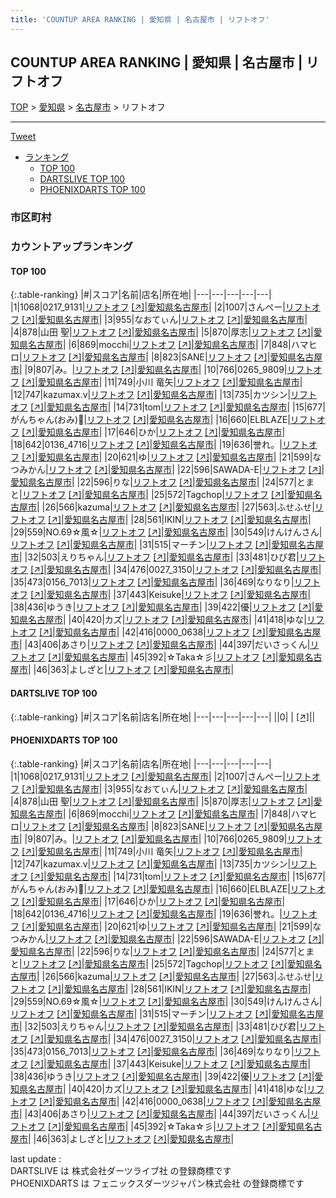 ```yaml
---
title: 'COUNTUP AREA RANKING | 愛知県 | 名古屋市 | リフトオフ'
---
```

## COUNTUP AREA RANKING | 愛知県 | 名古屋市 | リフトオフ

[TOP](/darts/rank/) > [愛知県](/darts/rank/愛知県/) > [名古屋市](/darts/rank/愛知県/名古屋市/) > リフトオフ

___

<a href="https://twitter.com/share?ref_src=twsrc%5Etfw" data-text="COUNTUP AREA RANKING | 愛知県名古屋市リフトオフ" class="twitter-share-button" data-hashtags="DARTSLIVE,PHOENIXDARTS,darts,ダーツ" data-show-count="false">Tweet</a>

* [ランキング](#カウントアップランキング)
    * [TOP 100](#top-100)
    * [DARTSLIVE TOP 100](#dartslive-top-100)
    * [PHOENIXDARTS TOP 100](#phoenixdarts-top-100)

### 市区町村

<ul>

</ul>

### カウントアップランキング

#### TOP 100



{:.table-ranking}
|#|スコア|名前|店名|所在地|
|---|---|---|---|---|
|1|1068|<span class="rank-name-pd">0217_9131</span>|<a href="/darts/rank/shops/92267.html">リフトオフ</a> <a href="https://vs.phoenixdarts.com/jp/shop/shopDetailInfo/s_92267?s_seq=92267">[↗]</a>|<a href="/darts/rank/愛知県/名古屋市">愛知県名古屋市</a>|
|2|1007|<span class="rank-name-pd">さんぺー</span>|<a href="/darts/rank/shops/92267.html">リフトオフ</a> <a href="https://vs.phoenixdarts.com/jp/shop/shopDetailInfo/s_92267?s_seq=92267">[↗]</a>|<a href="/darts/rank/愛知県/名古屋市">愛知県名古屋市</a>|
|3|955|<span class="rank-name-pd">なおてぃん</span>|<a href="/darts/rank/shops/92267.html">リフトオフ</a> <a href="https://vs.phoenixdarts.com/jp/shop/shopDetailInfo/s_92267?s_seq=92267">[↗]</a>|<a href="/darts/rank/愛知県/名古屋市">愛知県名古屋市</a>|
|4|878|<span class="rank-name-pd"><span class="pro-icon-pd"></span>山田 聖</span>|<a href="/darts/rank/shops/92267.html">リフトオフ</a> <a href="https://vs.phoenixdarts.com/jp/shop/shopDetailInfo/s_92267?s_seq=92267">[↗]</a>|<a href="/darts/rank/愛知県/名古屋市">愛知県名古屋市</a>|
|5|870|<span class="rank-name-pd">厚志</span>|<a href="/darts/rank/shops/92267.html">リフトオフ</a> <a href="https://vs.phoenixdarts.com/jp/shop/shopDetailInfo/s_92267?s_seq=92267">[↗]</a>|<a href="/darts/rank/愛知県/名古屋市">愛知県名古屋市</a>|
|6|869|<span class="rank-name-pd">mocchi</span>|<a href="/darts/rank/shops/92267.html">リフトオフ</a> <a href="https://vs.phoenixdarts.com/jp/shop/shopDetailInfo/s_92267?s_seq=92267">[↗]</a>|<a href="/darts/rank/愛知県/名古屋市">愛知県名古屋市</a>|
|7|848|<span class="rank-name-pd">ハマヒロ</span>|<a href="/darts/rank/shops/92267.html">リフトオフ</a> <a href="https://vs.phoenixdarts.com/jp/shop/shopDetailInfo/s_92267?s_seq=92267">[↗]</a>|<a href="/darts/rank/愛知県/名古屋市">愛知県名古屋市</a>|
|8|823|<span class="rank-name-pd">SANE</span>|<a href="/darts/rank/shops/92267.html">リフトオフ</a> <a href="https://vs.phoenixdarts.com/jp/shop/shopDetailInfo/s_92267?s_seq=92267">[↗]</a>|<a href="/darts/rank/愛知県/名古屋市">愛知県名古屋市</a>|
|9|807|<span class="rank-name-pd">み。</span>|<a href="/darts/rank/shops/92267.html">リフトオフ</a> <a href="https://vs.phoenixdarts.com/jp/shop/shopDetailInfo/s_92267?s_seq=92267">[↗]</a>|<a href="/darts/rank/愛知県/名古屋市">愛知県名古屋市</a>|
|10|766|<span class="rank-name-pd">0265_9809</span>|<a href="/darts/rank/shops/92267.html">リフトオフ</a> <a href="https://vs.phoenixdarts.com/jp/shop/shopDetailInfo/s_92267?s_seq=92267">[↗]</a>|<a href="/darts/rank/愛知県/名古屋市">愛知県名古屋市</a>|
|11|749|<span class="rank-name-pd"><span class="pro-icon-pd"></span>小川 竜矢</span>|<a href="/darts/rank/shops/92267.html">リフトオフ</a> <a href="https://vs.phoenixdarts.com/jp/shop/shopDetailInfo/s_92267?s_seq=92267">[↗]</a>|<a href="/darts/rank/愛知県/名古屋市">愛知県名古屋市</a>|
|12|747|<span class="rank-name-pd">kazumax.v</span>|<a href="/darts/rank/shops/92267.html">リフトオフ</a> <a href="https://vs.phoenixdarts.com/jp/shop/shopDetailInfo/s_92267?s_seq=92267">[↗]</a>|<a href="/darts/rank/愛知県/名古屋市">愛知県名古屋市</a>|
|13|735|<span class="rank-name-pd">カツシン</span>|<a href="/darts/rank/shops/92267.html">リフトオフ</a> <a href="https://vs.phoenixdarts.com/jp/shop/shopDetailInfo/s_92267?s_seq=92267">[↗]</a>|<a href="/darts/rank/愛知県/名古屋市">愛知県名古屋市</a>|
|14|731|<span class="rank-name-pd">tom</span>|<a href="/darts/rank/shops/92267.html">リフトオフ</a> <a href="https://vs.phoenixdarts.com/jp/shop/shopDetailInfo/s_92267?s_seq=92267">[↗]</a>|<a href="/darts/rank/愛知県/名古屋市">愛知県名古屋市</a>|
|15|677|<span class="rank-name-pd">がんちゃん(おみ)🐡</span>|<a href="/darts/rank/shops/92267.html">リフトオフ</a> <a href="https://vs.phoenixdarts.com/jp/shop/shopDetailInfo/s_92267?s_seq=92267">[↗]</a>|<a href="/darts/rank/愛知県/名古屋市">愛知県名古屋市</a>|
|16|660|<span class="rank-name-pd">ELBLAZE</span>|<a href="/darts/rank/shops/92267.html">リフトオフ</a> <a href="https://vs.phoenixdarts.com/jp/shop/shopDetailInfo/s_92267?s_seq=92267">[↗]</a>|<a href="/darts/rank/愛知県/名古屋市">愛知県名古屋市</a>|
|17|646|<span class="rank-name-pd">ひか</span>|<a href="/darts/rank/shops/92267.html">リフトオフ</a> <a href="https://vs.phoenixdarts.com/jp/shop/shopDetailInfo/s_92267?s_seq=92267">[↗]</a>|<a href="/darts/rank/愛知県/名古屋市">愛知県名古屋市</a>|
|18|642|<span class="rank-name-pd">0136_4716</span>|<a href="/darts/rank/shops/92267.html">リフトオフ</a> <a href="https://vs.phoenixdarts.com/jp/shop/shopDetailInfo/s_92267?s_seq=92267">[↗]</a>|<a href="/darts/rank/愛知県/名古屋市">愛知県名古屋市</a>|
|19|636|<span class="rank-name-pd">誉れ。</span>|<a href="/darts/rank/shops/92267.html">リフトオフ</a> <a href="https://vs.phoenixdarts.com/jp/shop/shopDetailInfo/s_92267?s_seq=92267">[↗]</a>|<a href="/darts/rank/愛知県/名古屋市">愛知県名古屋市</a>|
|20|621|<span class="rank-name-pd">ゆ</span>|<a href="/darts/rank/shops/92267.html">リフトオフ</a> <a href="https://vs.phoenixdarts.com/jp/shop/shopDetailInfo/s_92267?s_seq=92267">[↗]</a>|<a href="/darts/rank/愛知県/名古屋市">愛知県名古屋市</a>|
|21|599|<span class="rank-name-pd">なつみかん</span>|<a href="/darts/rank/shops/92267.html">リフトオフ</a> <a href="https://vs.phoenixdarts.com/jp/shop/shopDetailInfo/s_92267?s_seq=92267">[↗]</a>|<a href="/darts/rank/愛知県/名古屋市">愛知県名古屋市</a>|
|22|596|<span class="rank-name-pd">SAWADA-E</span>|<a href="/darts/rank/shops/92267.html">リフトオフ</a> <a href="https://vs.phoenixdarts.com/jp/shop/shopDetailInfo/s_92267?s_seq=92267">[↗]</a>|<a href="/darts/rank/愛知県/名古屋市">愛知県名古屋市</a>|
|22|596|<span class="rank-name-pd">りな</span>|<a href="/darts/rank/shops/92267.html">リフトオフ</a> <a href="https://vs.phoenixdarts.com/jp/shop/shopDetailInfo/s_92267?s_seq=92267">[↗]</a>|<a href="/darts/rank/愛知県/名古屋市">愛知県名古屋市</a>|
|24|577|<span class="rank-name-pd">とまと</span>|<a href="/darts/rank/shops/92267.html">リフトオフ</a> <a href="https://vs.phoenixdarts.com/jp/shop/shopDetailInfo/s_92267?s_seq=92267">[↗]</a>|<a href="/darts/rank/愛知県/名古屋市">愛知県名古屋市</a>|
|25|572|<span class="rank-name-pd">Tagchop</span>|<a href="/darts/rank/shops/92267.html">リフトオフ</a> <a href="https://vs.phoenixdarts.com/jp/shop/shopDetailInfo/s_92267?s_seq=92267">[↗]</a>|<a href="/darts/rank/愛知県/名古屋市">愛知県名古屋市</a>|
|26|566|<span class="rank-name-pd">kazuma</span>|<a href="/darts/rank/shops/92267.html">リフトオフ</a> <a href="https://vs.phoenixdarts.com/jp/shop/shopDetailInfo/s_92267?s_seq=92267">[↗]</a>|<a href="/darts/rank/愛知県/名古屋市">愛知県名古屋市</a>|
|27|563|<span class="rank-name-pd">ふせふせ</span>|<a href="/darts/rank/shops/92267.html">リフトオフ</a> <a href="https://vs.phoenixdarts.com/jp/shop/shopDetailInfo/s_92267?s_seq=92267">[↗]</a>|<a href="/darts/rank/愛知県/名古屋市">愛知県名古屋市</a>|
|28|561|<span class="rank-name-pd">IKIN</span>|<a href="/darts/rank/shops/92267.html">リフトオフ</a> <a href="https://vs.phoenixdarts.com/jp/shop/shopDetailInfo/s_92267?s_seq=92267">[↗]</a>|<a href="/darts/rank/愛知県/名古屋市">愛知県名古屋市</a>|
|29|559|<span class="rank-name-pd">NO.69☆風☆</span>|<a href="/darts/rank/shops/92267.html">リフトオフ</a> <a href="https://vs.phoenixdarts.com/jp/shop/shopDetailInfo/s_92267?s_seq=92267">[↗]</a>|<a href="/darts/rank/愛知県/名古屋市">愛知県名古屋市</a>|
|30|549|<span class="rank-name-pd">けんけんさん</span>|<a href="/darts/rank/shops/92267.html">リフトオフ</a> <a href="https://vs.phoenixdarts.com/jp/shop/shopDetailInfo/s_92267?s_seq=92267">[↗]</a>|<a href="/darts/rank/愛知県/名古屋市">愛知県名古屋市</a>|
|31|515|<span class="rank-name-pd">マーチン</span>|<a href="/darts/rank/shops/92267.html">リフトオフ</a> <a href="https://vs.phoenixdarts.com/jp/shop/shopDetailInfo/s_92267?s_seq=92267">[↗]</a>|<a href="/darts/rank/愛知県/名古屋市">愛知県名古屋市</a>|
|32|503|<span class="rank-name-pd">えりちゃん</span>|<a href="/darts/rank/shops/92267.html">リフトオフ</a> <a href="https://vs.phoenixdarts.com/jp/shop/shopDetailInfo/s_92267?s_seq=92267">[↗]</a>|<a href="/darts/rank/愛知県/名古屋市">愛知県名古屋市</a>|
|33|481|<span class="rank-name-pd">ひび君</span>|<a href="/darts/rank/shops/92267.html">リフトオフ</a> <a href="https://vs.phoenixdarts.com/jp/shop/shopDetailInfo/s_92267?s_seq=92267">[↗]</a>|<a href="/darts/rank/愛知県/名古屋市">愛知県名古屋市</a>|
|34|476|<span class="rank-name-pd">0027_3150</span>|<a href="/darts/rank/shops/92267.html">リフトオフ</a> <a href="https://vs.phoenixdarts.com/jp/shop/shopDetailInfo/s_92267?s_seq=92267">[↗]</a>|<a href="/darts/rank/愛知県/名古屋市">愛知県名古屋市</a>|
|35|473|<span class="rank-name-pd">0156_7013</span>|<a href="/darts/rank/shops/92267.html">リフトオフ</a> <a href="https://vs.phoenixdarts.com/jp/shop/shopDetailInfo/s_92267?s_seq=92267">[↗]</a>|<a href="/darts/rank/愛知県/名古屋市">愛知県名古屋市</a>|
|36|469|<span class="rank-name-pd">なりなり</span>|<a href="/darts/rank/shops/92267.html">リフトオフ</a> <a href="https://vs.phoenixdarts.com/jp/shop/shopDetailInfo/s_92267?s_seq=92267">[↗]</a>|<a href="/darts/rank/愛知県/名古屋市">愛知県名古屋市</a>|
|37|443|<span class="rank-name-pd">Keisuke</span>|<a href="/darts/rank/shops/92267.html">リフトオフ</a> <a href="https://vs.phoenixdarts.com/jp/shop/shopDetailInfo/s_92267?s_seq=92267">[↗]</a>|<a href="/darts/rank/愛知県/名古屋市">愛知県名古屋市</a>|
|38|436|<span class="rank-name-pd">ゆうき</span>|<a href="/darts/rank/shops/92267.html">リフトオフ</a> <a href="https://vs.phoenixdarts.com/jp/shop/shopDetailInfo/s_92267?s_seq=92267">[↗]</a>|<a href="/darts/rank/愛知県/名古屋市">愛知県名古屋市</a>|
|39|422|<span class="rank-name-pd">優</span>|<a href="/darts/rank/shops/92267.html">リフトオフ</a> <a href="https://vs.phoenixdarts.com/jp/shop/shopDetailInfo/s_92267?s_seq=92267">[↗]</a>|<a href="/darts/rank/愛知県/名古屋市">愛知県名古屋市</a>|
|40|420|<span class="rank-name-pd">カズ</span>|<a href="/darts/rank/shops/92267.html">リフトオフ</a> <a href="https://vs.phoenixdarts.com/jp/shop/shopDetailInfo/s_92267?s_seq=92267">[↗]</a>|<a href="/darts/rank/愛知県/名古屋市">愛知県名古屋市</a>|
|41|418|<span class="rank-name-pd">ゆな</span>|<a href="/darts/rank/shops/92267.html">リフトオフ</a> <a href="https://vs.phoenixdarts.com/jp/shop/shopDetailInfo/s_92267?s_seq=92267">[↗]</a>|<a href="/darts/rank/愛知県/名古屋市">愛知県名古屋市</a>|
|42|416|<span class="rank-name-pd">0000_0638</span>|<a href="/darts/rank/shops/92267.html">リフトオフ</a> <a href="https://vs.phoenixdarts.com/jp/shop/shopDetailInfo/s_92267?s_seq=92267">[↗]</a>|<a href="/darts/rank/愛知県/名古屋市">愛知県名古屋市</a>|
|43|406|<span class="rank-name-pd">あさり</span>|<a href="/darts/rank/shops/92267.html">リフトオフ</a> <a href="https://vs.phoenixdarts.com/jp/shop/shopDetailInfo/s_92267?s_seq=92267">[↗]</a>|<a href="/darts/rank/愛知県/名古屋市">愛知県名古屋市</a>|
|44|397|<span class="rank-name-pd">だいさっくん</span>|<a href="/darts/rank/shops/92267.html">リフトオフ</a> <a href="https://vs.phoenixdarts.com/jp/shop/shopDetailInfo/s_92267?s_seq=92267">[↗]</a>|<a href="/darts/rank/愛知県/名古屋市">愛知県名古屋市</a>|
|45|392|<span class="rank-name-pd">☆Taka☆彡</span>|<a href="/darts/rank/shops/92267.html">リフトオフ</a> <a href="https://vs.phoenixdarts.com/jp/shop/shopDetailInfo/s_92267?s_seq=92267">[↗]</a>|<a href="/darts/rank/愛知県/名古屋市">愛知県名古屋市</a>|
|46|363|<span class="rank-name-pd">よしざと</span>|<a href="/darts/rank/shops/92267.html">リフトオフ</a> <a href="https://vs.phoenixdarts.com/jp/shop/shopDetailInfo/s_92267?s_seq=92267">[↗]</a>|<a href="/darts/rank/愛知県/名古屋市">愛知県名古屋市</a>|


#### DARTSLIVE TOP 100



{:.table-ranking}
|#|スコア|名前|店名|所在地|
|---|---|---|---|---|
||0|<span class="rank-name-dl"> </span>|<a href="/darts/rank/shops/.html"></a> <a href="">[↗]</a>|<a href="/darts/rank//"></a>|


#### PHOENIXDARTS TOP 100



{:.table-ranking}
|#|スコア|名前|店名|所在地|
|---|---|---|---|---|
|1|1068|<span class="rank-name-pd">0217_9131</span>|<a href="/darts/rank/shops/92267.html">リフトオフ</a> <a href="https://vs.phoenixdarts.com/jp/shop/shopDetailInfo/s_92267?s_seq=92267">[↗]</a>|<a href="/darts/rank/愛知県/名古屋市">愛知県名古屋市</a>|
|2|1007|<span class="rank-name-pd">さんぺー</span>|<a href="/darts/rank/shops/92267.html">リフトオフ</a> <a href="https://vs.phoenixdarts.com/jp/shop/shopDetailInfo/s_92267?s_seq=92267">[↗]</a>|<a href="/darts/rank/愛知県/名古屋市">愛知県名古屋市</a>|
|3|955|<span class="rank-name-pd">なおてぃん</span>|<a href="/darts/rank/shops/92267.html">リフトオフ</a> <a href="https://vs.phoenixdarts.com/jp/shop/shopDetailInfo/s_92267?s_seq=92267">[↗]</a>|<a href="/darts/rank/愛知県/名古屋市">愛知県名古屋市</a>|
|4|878|<span class="rank-name-pd"><span class="pro-icon-pd"></span>山田 聖</span>|<a href="/darts/rank/shops/92267.html">リフトオフ</a> <a href="https://vs.phoenixdarts.com/jp/shop/shopDetailInfo/s_92267?s_seq=92267">[↗]</a>|<a href="/darts/rank/愛知県/名古屋市">愛知県名古屋市</a>|
|5|870|<span class="rank-name-pd">厚志</span>|<a href="/darts/rank/shops/92267.html">リフトオフ</a> <a href="https://vs.phoenixdarts.com/jp/shop/shopDetailInfo/s_92267?s_seq=92267">[↗]</a>|<a href="/darts/rank/愛知県/名古屋市">愛知県名古屋市</a>|
|6|869|<span class="rank-name-pd">mocchi</span>|<a href="/darts/rank/shops/92267.html">リフトオフ</a> <a href="https://vs.phoenixdarts.com/jp/shop/shopDetailInfo/s_92267?s_seq=92267">[↗]</a>|<a href="/darts/rank/愛知県/名古屋市">愛知県名古屋市</a>|
|7|848|<span class="rank-name-pd">ハマヒロ</span>|<a href="/darts/rank/shops/92267.html">リフトオフ</a> <a href="https://vs.phoenixdarts.com/jp/shop/shopDetailInfo/s_92267?s_seq=92267">[↗]</a>|<a href="/darts/rank/愛知県/名古屋市">愛知県名古屋市</a>|
|8|823|<span class="rank-name-pd">SANE</span>|<a href="/darts/rank/shops/92267.html">リフトオフ</a> <a href="https://vs.phoenixdarts.com/jp/shop/shopDetailInfo/s_92267?s_seq=92267">[↗]</a>|<a href="/darts/rank/愛知県/名古屋市">愛知県名古屋市</a>|
|9|807|<span class="rank-name-pd">み。</span>|<a href="/darts/rank/shops/92267.html">リフトオフ</a> <a href="https://vs.phoenixdarts.com/jp/shop/shopDetailInfo/s_92267?s_seq=92267">[↗]</a>|<a href="/darts/rank/愛知県/名古屋市">愛知県名古屋市</a>|
|10|766|<span class="rank-name-pd">0265_9809</span>|<a href="/darts/rank/shops/92267.html">リフトオフ</a> <a href="https://vs.phoenixdarts.com/jp/shop/shopDetailInfo/s_92267?s_seq=92267">[↗]</a>|<a href="/darts/rank/愛知県/名古屋市">愛知県名古屋市</a>|
|11|749|<span class="rank-name-pd"><span class="pro-icon-pd"></span>小川 竜矢</span>|<a href="/darts/rank/shops/92267.html">リフトオフ</a> <a href="https://vs.phoenixdarts.com/jp/shop/shopDetailInfo/s_92267?s_seq=92267">[↗]</a>|<a href="/darts/rank/愛知県/名古屋市">愛知県名古屋市</a>|
|12|747|<span class="rank-name-pd">kazumax.v</span>|<a href="/darts/rank/shops/92267.html">リフトオフ</a> <a href="https://vs.phoenixdarts.com/jp/shop/shopDetailInfo/s_92267?s_seq=92267">[↗]</a>|<a href="/darts/rank/愛知県/名古屋市">愛知県名古屋市</a>|
|13|735|<span class="rank-name-pd">カツシン</span>|<a href="/darts/rank/shops/92267.html">リフトオフ</a> <a href="https://vs.phoenixdarts.com/jp/shop/shopDetailInfo/s_92267?s_seq=92267">[↗]</a>|<a href="/darts/rank/愛知県/名古屋市">愛知県名古屋市</a>|
|14|731|<span class="rank-name-pd">tom</span>|<a href="/darts/rank/shops/92267.html">リフトオフ</a> <a href="https://vs.phoenixdarts.com/jp/shop/shopDetailInfo/s_92267?s_seq=92267">[↗]</a>|<a href="/darts/rank/愛知県/名古屋市">愛知県名古屋市</a>|
|15|677|<span class="rank-name-pd">がんちゃん(おみ)🐡</span>|<a href="/darts/rank/shops/92267.html">リフトオフ</a> <a href="https://vs.phoenixdarts.com/jp/shop/shopDetailInfo/s_92267?s_seq=92267">[↗]</a>|<a href="/darts/rank/愛知県/名古屋市">愛知県名古屋市</a>|
|16|660|<span class="rank-name-pd">ELBLAZE</span>|<a href="/darts/rank/shops/92267.html">リフトオフ</a> <a href="https://vs.phoenixdarts.com/jp/shop/shopDetailInfo/s_92267?s_seq=92267">[↗]</a>|<a href="/darts/rank/愛知県/名古屋市">愛知県名古屋市</a>|
|17|646|<span class="rank-name-pd">ひか</span>|<a href="/darts/rank/shops/92267.html">リフトオフ</a> <a href="https://vs.phoenixdarts.com/jp/shop/shopDetailInfo/s_92267?s_seq=92267">[↗]</a>|<a href="/darts/rank/愛知県/名古屋市">愛知県名古屋市</a>|
|18|642|<span class="rank-name-pd">0136_4716</span>|<a href="/darts/rank/shops/92267.html">リフトオフ</a> <a href="https://vs.phoenixdarts.com/jp/shop/shopDetailInfo/s_92267?s_seq=92267">[↗]</a>|<a href="/darts/rank/愛知県/名古屋市">愛知県名古屋市</a>|
|19|636|<span class="rank-name-pd">誉れ。</span>|<a href="/darts/rank/shops/92267.html">リフトオフ</a> <a href="https://vs.phoenixdarts.com/jp/shop/shopDetailInfo/s_92267?s_seq=92267">[↗]</a>|<a href="/darts/rank/愛知県/名古屋市">愛知県名古屋市</a>|
|20|621|<span class="rank-name-pd">ゆ</span>|<a href="/darts/rank/shops/92267.html">リフトオフ</a> <a href="https://vs.phoenixdarts.com/jp/shop/shopDetailInfo/s_92267?s_seq=92267">[↗]</a>|<a href="/darts/rank/愛知県/名古屋市">愛知県名古屋市</a>|
|21|599|<span class="rank-name-pd">なつみかん</span>|<a href="/darts/rank/shops/92267.html">リフトオフ</a> <a href="https://vs.phoenixdarts.com/jp/shop/shopDetailInfo/s_92267?s_seq=92267">[↗]</a>|<a href="/darts/rank/愛知県/名古屋市">愛知県名古屋市</a>|
|22|596|<span class="rank-name-pd">SAWADA-E</span>|<a href="/darts/rank/shops/92267.html">リフトオフ</a> <a href="https://vs.phoenixdarts.com/jp/shop/shopDetailInfo/s_92267?s_seq=92267">[↗]</a>|<a href="/darts/rank/愛知県/名古屋市">愛知県名古屋市</a>|
|22|596|<span class="rank-name-pd">りな</span>|<a href="/darts/rank/shops/92267.html">リフトオフ</a> <a href="https://vs.phoenixdarts.com/jp/shop/shopDetailInfo/s_92267?s_seq=92267">[↗]</a>|<a href="/darts/rank/愛知県/名古屋市">愛知県名古屋市</a>|
|24|577|<span class="rank-name-pd">とまと</span>|<a href="/darts/rank/shops/92267.html">リフトオフ</a> <a href="https://vs.phoenixdarts.com/jp/shop/shopDetailInfo/s_92267?s_seq=92267">[↗]</a>|<a href="/darts/rank/愛知県/名古屋市">愛知県名古屋市</a>|
|25|572|<span class="rank-name-pd">Tagchop</span>|<a href="/darts/rank/shops/92267.html">リフトオフ</a> <a href="https://vs.phoenixdarts.com/jp/shop/shopDetailInfo/s_92267?s_seq=92267">[↗]</a>|<a href="/darts/rank/愛知県/名古屋市">愛知県名古屋市</a>|
|26|566|<span class="rank-name-pd">kazuma</span>|<a href="/darts/rank/shops/92267.html">リフトオフ</a> <a href="https://vs.phoenixdarts.com/jp/shop/shopDetailInfo/s_92267?s_seq=92267">[↗]</a>|<a href="/darts/rank/愛知県/名古屋市">愛知県名古屋市</a>|
|27|563|<span class="rank-name-pd">ふせふせ</span>|<a href="/darts/rank/shops/92267.html">リフトオフ</a> <a href="https://vs.phoenixdarts.com/jp/shop/shopDetailInfo/s_92267?s_seq=92267">[↗]</a>|<a href="/darts/rank/愛知県/名古屋市">愛知県名古屋市</a>|
|28|561|<span class="rank-name-pd">IKIN</span>|<a href="/darts/rank/shops/92267.html">リフトオフ</a> <a href="https://vs.phoenixdarts.com/jp/shop/shopDetailInfo/s_92267?s_seq=92267">[↗]</a>|<a href="/darts/rank/愛知県/名古屋市">愛知県名古屋市</a>|
|29|559|<span class="rank-name-pd">NO.69☆風☆</span>|<a href="/darts/rank/shops/92267.html">リフトオフ</a> <a href="https://vs.phoenixdarts.com/jp/shop/shopDetailInfo/s_92267?s_seq=92267">[↗]</a>|<a href="/darts/rank/愛知県/名古屋市">愛知県名古屋市</a>|
|30|549|<span class="rank-name-pd">けんけんさん</span>|<a href="/darts/rank/shops/92267.html">リフトオフ</a> <a href="https://vs.phoenixdarts.com/jp/shop/shopDetailInfo/s_92267?s_seq=92267">[↗]</a>|<a href="/darts/rank/愛知県/名古屋市">愛知県名古屋市</a>|
|31|515|<span class="rank-name-pd">マーチン</span>|<a href="/darts/rank/shops/92267.html">リフトオフ</a> <a href="https://vs.phoenixdarts.com/jp/shop/shopDetailInfo/s_92267?s_seq=92267">[↗]</a>|<a href="/darts/rank/愛知県/名古屋市">愛知県名古屋市</a>|
|32|503|<span class="rank-name-pd">えりちゃん</span>|<a href="/darts/rank/shops/92267.html">リフトオフ</a> <a href="https://vs.phoenixdarts.com/jp/shop/shopDetailInfo/s_92267?s_seq=92267">[↗]</a>|<a href="/darts/rank/愛知県/名古屋市">愛知県名古屋市</a>|
|33|481|<span class="rank-name-pd">ひび君</span>|<a href="/darts/rank/shops/92267.html">リフトオフ</a> <a href="https://vs.phoenixdarts.com/jp/shop/shopDetailInfo/s_92267?s_seq=92267">[↗]</a>|<a href="/darts/rank/愛知県/名古屋市">愛知県名古屋市</a>|
|34|476|<span class="rank-name-pd">0027_3150</span>|<a href="/darts/rank/shops/92267.html">リフトオフ</a> <a href="https://vs.phoenixdarts.com/jp/shop/shopDetailInfo/s_92267?s_seq=92267">[↗]</a>|<a href="/darts/rank/愛知県/名古屋市">愛知県名古屋市</a>|
|35|473|<span class="rank-name-pd">0156_7013</span>|<a href="/darts/rank/shops/92267.html">リフトオフ</a> <a href="https://vs.phoenixdarts.com/jp/shop/shopDetailInfo/s_92267?s_seq=92267">[↗]</a>|<a href="/darts/rank/愛知県/名古屋市">愛知県名古屋市</a>|
|36|469|<span class="rank-name-pd">なりなり</span>|<a href="/darts/rank/shops/92267.html">リフトオフ</a> <a href="https://vs.phoenixdarts.com/jp/shop/shopDetailInfo/s_92267?s_seq=92267">[↗]</a>|<a href="/darts/rank/愛知県/名古屋市">愛知県名古屋市</a>|
|37|443|<span class="rank-name-pd">Keisuke</span>|<a href="/darts/rank/shops/92267.html">リフトオフ</a> <a href="https://vs.phoenixdarts.com/jp/shop/shopDetailInfo/s_92267?s_seq=92267">[↗]</a>|<a href="/darts/rank/愛知県/名古屋市">愛知県名古屋市</a>|
|38|436|<span class="rank-name-pd">ゆうき</span>|<a href="/darts/rank/shops/92267.html">リフトオフ</a> <a href="https://vs.phoenixdarts.com/jp/shop/shopDetailInfo/s_92267?s_seq=92267">[↗]</a>|<a href="/darts/rank/愛知県/名古屋市">愛知県名古屋市</a>|
|39|422|<span class="rank-name-pd">優</span>|<a href="/darts/rank/shops/92267.html">リフトオフ</a> <a href="https://vs.phoenixdarts.com/jp/shop/shopDetailInfo/s_92267?s_seq=92267">[↗]</a>|<a href="/darts/rank/愛知県/名古屋市">愛知県名古屋市</a>|
|40|420|<span class="rank-name-pd">カズ</span>|<a href="/darts/rank/shops/92267.html">リフトオフ</a> <a href="https://vs.phoenixdarts.com/jp/shop/shopDetailInfo/s_92267?s_seq=92267">[↗]</a>|<a href="/darts/rank/愛知県/名古屋市">愛知県名古屋市</a>|
|41|418|<span class="rank-name-pd">ゆな</span>|<a href="/darts/rank/shops/92267.html">リフトオフ</a> <a href="https://vs.phoenixdarts.com/jp/shop/shopDetailInfo/s_92267?s_seq=92267">[↗]</a>|<a href="/darts/rank/愛知県/名古屋市">愛知県名古屋市</a>|
|42|416|<span class="rank-name-pd">0000_0638</span>|<a href="/darts/rank/shops/92267.html">リフトオフ</a> <a href="https://vs.phoenixdarts.com/jp/shop/shopDetailInfo/s_92267?s_seq=92267">[↗]</a>|<a href="/darts/rank/愛知県/名古屋市">愛知県名古屋市</a>|
|43|406|<span class="rank-name-pd">あさり</span>|<a href="/darts/rank/shops/92267.html">リフトオフ</a> <a href="https://vs.phoenixdarts.com/jp/shop/shopDetailInfo/s_92267?s_seq=92267">[↗]</a>|<a href="/darts/rank/愛知県/名古屋市">愛知県名古屋市</a>|
|44|397|<span class="rank-name-pd">だいさっくん</span>|<a href="/darts/rank/shops/92267.html">リフトオフ</a> <a href="https://vs.phoenixdarts.com/jp/shop/shopDetailInfo/s_92267?s_seq=92267">[↗]</a>|<a href="/darts/rank/愛知県/名古屋市">愛知県名古屋市</a>|
|45|392|<span class="rank-name-pd">☆Taka☆彡</span>|<a href="/darts/rank/shops/92267.html">リフトオフ</a> <a href="https://vs.phoenixdarts.com/jp/shop/shopDetailInfo/s_92267?s_seq=92267">[↗]</a>|<a href="/darts/rank/愛知県/名古屋市">愛知県名古屋市</a>|
|46|363|<span class="rank-name-pd">よしざと</span>|<a href="/darts/rank/shops/92267.html">リフトオフ</a> <a href="https://vs.phoenixdarts.com/jp/shop/shopDetailInfo/s_92267?s_seq=92267">[↗]</a>|<a href="/darts/rank/愛知県/名古屋市">愛知県名古屋市</a>|


<div class="footer border-top border-gray-light mt-5 pt-3 text-right text-gray">
    last update : <span style="font-weight: italic" id="foot_last_modified"></span><br />
    DARTSLIVE は 株式会社ダーツライブ社 の登録商標です<br />
    PHOENIXDARTS は フェニックスダーツジャパン株式会社 の登録商標です<br />
</div>

<script src="https://cdnjs.cloudflare.com/ajax/libs/jquery.tablesorter/2.31.3/js/jquery.tablesorter.min.js" integrity="sha512-qzgd5cYSZcosqpzpn7zF2ZId8f/8CHmFKZ8j7mU4OUXTNRd5g+ZHBPsgKEwoqxCtdQvExE5LprwwPAgoicguNg==" crossorigin="anonymous" referrerpolicy="no-referrer"></script>
<link rel="stylesheet" href="https://cdnjs.cloudflare.com/ajax/libs/jquery.tablesorter/2.31.3/css/theme.default.min.css" integrity="sha512-wghhOJkjQX0Lh3NSWvNKeZ0ZpNn+SPVXX1Qyc9OCaogADktxrBiBdKGDoqVUOyhStvMBmJQ8ZdMHiR3wuEq8+w==" crossorigin="anonymous" referrerpolicy="no-referrer" />
<script>
$(function() {
    $(".table-ranking").tablesorter({sortList:[[0, 0]]});
    $("#foot_last_modified").text(formatDate(new Date(document.lastModified), 'yyyy-MM-dd HH:mm:ss'));
});
</script>

<script async src="https://platform.twitter.com/widgets.js" charset="utf-8"></script>